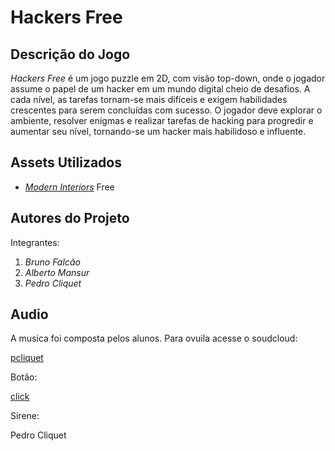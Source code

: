 # Hackers Free

## Descrição do Jogo

*Hackers Free* é um jogo puzzle em 2D, com visão top-down, onde o jogador assume o papel de um hacker em um mundo digital cheio de desafios. A cada nível, as tarefas tornam-se mais difíceis e exigem habilidades crescentes para serem concluídas com sucesso. O jogador deve explorar o ambiente, resolver enigmas e realizar tarefas de hacking para progredir e aumentar seu nível, tornando-se um hacker mais habilidoso e influente.

## Assets Utilizados

- *[Modern Interiors](https://limezu.itch.io/moderninteriors?download#google_vignette)* Free


## Autores do Projeto

Integrantes:

1. *Bruno Falcão*
2. *Alberto Mansur*
3. *Pedro Cliquet*


## Audio

A musica foi composta pelos alunos. Para ovuila acesse o soudcloud:

[pcliquet](https://soundcloud.com/pcliquet/hackers_free-trilha)

Botão:

[click](https://pixabay.com/pt/sound-effects/click-effect-86995/)

Sirene:

Pedro Cliquet
